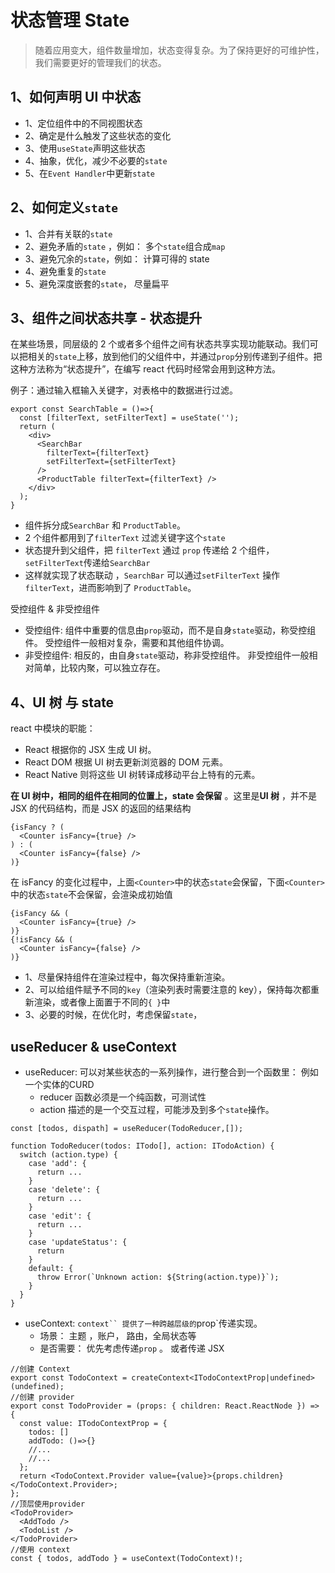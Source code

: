 # 状态管理 State

> 随着应用变大，组件数量增加，状态变得复杂。为了保持更好的可维护性，我们需要更好的管理我们的状态。

## 1、如何声明 UI 中状态

- 1、定位组件中的不同视图状态
- 2、确定是什么触发了这些状态的变化
- 3、使用`useState`声明这些状态
- 4、抽象，优化，减少不必要的`state`
- 5、在`Event Handler`中更新`state`

## 2、如何定义`state`

- 1、合并有关联的`state`
- 2、避免矛盾的`state` ，例如： 多个`state`组合成`map`
- 3、避免冗余的`state`，例如： 计算可得的 state
- 4、避免重复的`state`
- 5、避免深度嵌套的`state`， 尽量扁平

## 3、组件之间状态共享 - 状态提升

在某些场景，同层级的 2 个或者多个组件之间有状态共享实现功能联动。我们可以把相关的`state`上移，放到他们的父组件中，并通过`prop`分别传递到子组件。把这种方法称为“状态提升”，在编写 react 代码时经常会用到这种方法。

例子：通过输入框输入关键字，对表格中的数据进行过滤。

```
export const SearchTable = ()=>{
  const [filterText, setFilterText] = useState('');
  return (
    <div>
      <SearchBar
        filterText={filterText}
        setFilterText={setFilterText}
      />
      <ProductTable filterText={filterText} />
    </div>
  );
}
```

- 组件拆分成`SearchBar` 和 `ProductTable`。
- 2 个组件都用到了`filterText` 过滤关键字这个`state`
- 状态提升到父组件，把 `filterText` 通过 `prop` 传递给 2 个组件，`setFilterText`传递给`SearchBar`
- 这样就实现了状态联动 ，`SearchBar` 可以通过`setFilterText` 操作`filterText`，进而影响到了 `ProductTable`。

受控组件 & 非受控组件

- 受控组件: 组件中重要的信息由`prop`驱动，而不是自身`state`驱动，称受控组件。 受控组件一般相对复杂，需要和其他组件协调。
- 非受控组件: 相反的，由自身`state`驱动，称非受控组件。 非受控组件一般相对简单，比较内聚，可以独立存在。

## 4、UI 树 与 state

react 中模块的职能：

- React 根据你的 JSX 生成 UI 树。
- React DOM 根据 UI 树去更新浏览器的 DOM 元素。
- React Native 则将这些 UI 树转译成移动平台上特有的元素。

**在 UI 树中，相同的组件在相同的位置上，state 会保留** 。这里是**UI 树** ，并不是 JSX 的代码结构，而是 JSX 的返回的结果结构

```
{isFancy ? (
  <Counter isFancy={true} />
) : (
  <Counter isFancy={false} />
)}
```

在 isFancy 的变化过程中，上面`<Counter>`中的状态`state`会保留，下面`<Counter>`中的状态`state`不会保留，会渲染成初始值

```
{isFancy && (
  <Counter isFancy={true} />
)}
{!isFancy && (
  <Counter isFancy={false} />
)}

```

- 1、尽量保持组件在渲染过程中，每次保持重新渲染。
- 2、可以给组件赋予不同的`key`（渲染列表时需要注意的 key），保持每次都重新渲染，或者像上面置于不同的`{ }`中
- 3、必要的时候，在优化时，考虑保留`state`，

## useReducer & useContext

- useReducer: 可以对某些状态的一系列操作，进行整合到一个函数里： 例如一个实体的CURD
  - reducer 函数必须是一个纯函数，可测试性
  - action 描述的是一个交互过程，可能涉及到多个`state`操作。

```
const [todos, dispath] = useReducer(TodoReducer,[]);

function TodoReducer(todos: ITodo[], action: ITodoAction) {
  switch (action.type) {
    case 'add': {
      return ...
    }
    case 'delete': {
      return ...
    }
    case 'edit': {
      return ...
    }
    case 'updateStatus': {
      return
    }
    default: {
      throw Error(`Unknown action: ${String(action.type)}`);
    }
  }
}
```

- useContext: `context`` 提供了一种跨越层级的`prop`传递实现。
  - 场景： 主题 ，账户， 路由，全局状态等
  - 是否需要： 优先考虑传递`prop` 。 或者传递 JSX

```
//创建 Context
export const TodoContext = createContext<ITodoContextProp|undefined>(undefined);
//创建 provider
export const TodoProvider = (props: { children: React.ReactNode }) => {
  const value: ITodoContextProp = {
    todos: []
    addTodo: ()=>{}
    //...
    //...
  };
  return <TodoContext.Provider value={value}>{props.children}</TodoContext.Provider>;
};
//顶层使用provider
<TodoProvider>
  <AddTodo />
  <TodoList />
</TodoProvider>
//使用 context
const { todos, addTodo } = useContext(TodoContext)!;
```
